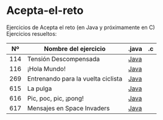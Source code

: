 # Acepta-el-reto
Ejercicios de Acepta el reto (en Java y próximamente en C)<br>
Ejercicios resueltos:

| Nº | Nombre del ejercicio | .java | .c |
|-------------|-------------|-------------|-------------|
| 114 | Tensión Descompensada | [Java](https://github.com/insonyy/Acepta-el-reto/blob/e0a68ab382c96be7acf848901e16361bf59d5f3b/ejercicios/Ej114.java) |
| 116 | ¡Hola Mundo! | [Java](https://github.com/insonyy/Acepta-el-reto/blob/75267c96a4dc022ac30b1554daf84b181b91c7ad/ejercicios/Ej116.java) |
| 269 | Entrenando para la vuelta ciclista | [Java](https://github.com/insonyy/Acepta-el-reto/blob/db4f76026a4ff9ef74a906cfd89872ed3bff1e4b/ejercicios/Ej269.java) |
| 615 | La pulga | [Java](https://github.com/insonyy/Acepta-el-reto/blob/64b67fcf757de131e9a0667c9cb0a14c535d7b37/ejercicios/Ej615.java) |
| 616 | Pic, poc, pic, ¡pong! | [Java](https://github.com/insonyy/Acepta-el-reto/blob/7c67dcb6af3a17a336d8f2a95d569906c807f72e/ejercicios/Ej616.java) |
| 617 | Mensajes en Space Invaders | [Java](https://github.com/insonyy/Acepta-el-reto/blob/cb17816e036a2ea5ebc9f46aebb5f595520ba1f3/ejercicios/Ej617.java) |
